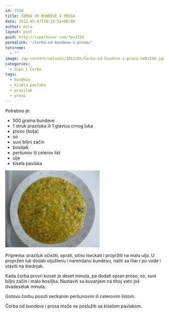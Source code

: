 ```yaml
---
id: 3158
title: ČORBA OD BUNDEVE I PROSA
date: 2012-05-07T10:19:51+00:00
author: mila
layout: post
guid: http://superkuvar.com/?p=3158
permalink: '/čorba-od-bundeve-i-prosa/'
totvreme:
  - ""
image: /wp-content/uploads/2012/05/Čorba-od-bundeve-i-prosa-940x198.jpg
categories:
  - Supe i Čorbe
tags:
  - bundeva
  - kisela pavlaka
  - praziluk
  - proso
---
```

Potrebno je:

  * 500 grama bundeve
  * 1 struk praziluka ili 1 glavica crnog luka
  * proso (šolja)
  * so
  * suvi biljni začin
  * bosiljak
  * peršunov ili celerov list
  * ulje
  * kisela pavlaka

<img class="alignnone size-medium wp-image-3174" title="Čorba od bundeve i prosa" src="/wp-content/uploads/2012/05/orba-od-bundeve-i-prosa-e1336385196675-300x244.jpg" alt="" width="300" height="244" /> 

Priprema: praziluk očistiti, oprati, sitno iseckati i propržiti na malo ulja. U propržen luk dodati oljuštenu i narendanu bundevu, naliti sa litar i po vode i staviti na štednjak.

Kada čorba provri kuvati je deset minuta, pa dodati opran proso, so, suvi biljni začin i malo bosiljka. Nastaviti sa kuvanjem na tihoj vatri još dvadesetak minuta.

Gotovu čorbu posuti seckanim peršunovim ili celerovim listom.

Čorba od bundeve i prosa može se poslužiti sa kiselom pavlakom.

&nbsp;